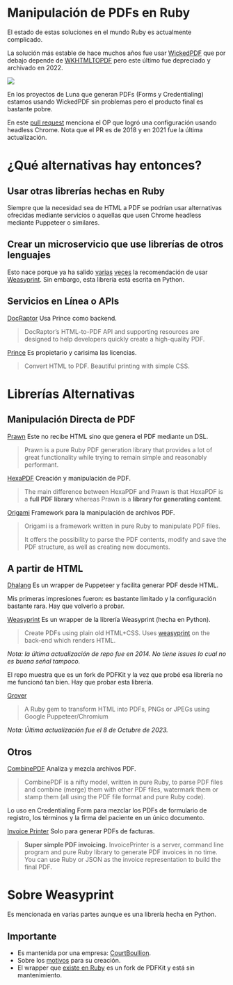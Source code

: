 # Manipulación de PDFs en Ruby
El estado de estas soluciones en el mundo Ruby es actualmente complicado.

La solución más estable de hace muchos años fue usar [WickedPDF](https://github.com/mileszs/wicked_pdf) que por debajo depende de [WKHTMLTOPDF](https://github.com/wkhtmltopdf/wkhtmltopdf) pero este último fue depreciado y archivado en 2022.

![](https://paper-attachments.dropboxusercontent.com/s_DFF467DAE3399DCE621D2BC67A15F10A9F2C6253A6858C8734EF7D2460374CBA_1692972508276_imagen.png)


En los proyectos de Luna que generan PDFs (Forms y Credentialing) estamos usando WickedPDF sin problemas pero el producto final es bastante pobre.

En este [pull request](https://github.com/mileszs/wicked_pdf/pull/733) menciona el OP que logró una configuración usando headless Chrome. Nota que el PR es de 2018 y en 2021 fue la última actualización.

# ¿Qué alternativas hay entonces?
## Usar otras librerías hechas en Ruby

Siempre que la necesidad sea de HTML a PDF se podrían usar alternativas ofrecidas mediante servicios o aquellas que usen Chrome headless mediante Puppeteer o similares.

## Crear un microservicio que use librerías de otros lenguajes

Esto nace porque ya ha salido [varias](https://wkhtmltopdf.org/status.html) [veces](https://github.com/zakird/wkhtmltopdf_binary_gem/issues/53#issuecomment-1003701135) la recomendación de usar [Weasyprint](https://github.com/Kozea/WeasyPrint/). Sin embargo, esta librería está escrita en Python.

## Servicios en Línea o APIs

[DocRaptor](https://docraptor.com/)
Usa Prince como backend.

> DocRaptor’s HTML-to-PDF API and supporting resources are designed to help developers quickly create a high-quality PDF.

[Prince](https://www.princexml.com/)
Es propietario y carisima las licencias.

> Convert HTML to PDF. Beautiful printing with simple CSS.
# Librerías Alternativas
## Manipulación Directa de PDF

[Prawn](https://github.com/prawnpdf/prawn)
Este no recibe HTML sino que genera el PDF mediante un DSL.

> Prawn is a pure Ruby PDF generation library that provides a lot of great functionality while trying to remain simple and reasonably performant.

[HexaPDF](https://github.com/gettalong/hexapdf)
Creación y manipulación de PDF.

> The main difference between HexaPDF and Prawn is that HexaPDF is a **full PDF library** whereas Prawn is a **library for generating content**.

[Origami](https://github.com/gdelugre/origami)
Framework para la manipulación de archivos PDF.

> Origami is a framework written in pure Ruby to manipulate PDF files.
> 
> It offers the possibility to parse the PDF contents, modify and save the PDF structure, as well as creating new documents.


## A partir de HTML

[Dhalang](https://github.com/NielsSteensma/Dhalang)
Es un wrapper de Puppeteer y facilita generar PDF desde HTML.

Mis primeras impresiones fueron: es bastante limitado y la configuración bastante rara. Hay que volverlo a probar.

[Weasyprint](https://github.com/simplybusiness/weasyprint)
Es un wrapper de la librería Weasyprint (hecha en Python).

> Create PDFs using plain old HTML+CSS. Uses [weasyprint](http://weasyprint.org/) on the back-end which renders HTML.

*Nota: la última actualización de repo fue en 2014. No tiene issues lo cual no es buena señal tampoco.*

El repo muestra que es un fork de PDFKit y la vez que probé esa librería no me funcionó tan bien. Hay que probar esta librería.

[Grover](https://github.com/Studiosity/grover)

> A Ruby gem to transform HTML into PDFs, PNGs or JPEGs using Google Puppeteer/Chromium

*Nota: Última actualización fue el 8 de Octubre de 2023.*


## Otros

[CombinePDF](https://github.com/boazsegev/combine_pdf)
Analiza y mezcla archivos PDF.

> CombinePDF is a nifty model, written in pure Ruby, to parse PDF files and combine (merge) them with other PDF files, watermark them or stamp them (all using the PDF file format and pure Ruby code).

Lo uso en Credentialing Form para mezclar los PDFs de formulario de registro, los términos y la firma del paciente en un único documento.

[Invoice Printer](https://github.com/strzibny/invoice_printer)
Solo para generar PDFs de facturas.

> **Super simple PDF invoicing.** InvoicePrinter is a server, command line program and pure Ruby library to generate PDF invoices in no time. You can use Ruby or JSON as the invoice representation to build the final PDF.


# Sobre Weasyprint

Es mencionada en varias partes aunque es una librería hecha en Python.

## Importante
- Es mantenida por una empresa: [CourtBoullion](https://github.com/Kozea/WeasyPrint/issues/1232).
- Sobre los [motivos](https://doc.courtbouillon.org/weasyprint/stable/going_further.html) para su creación.
- El wrapper que [existe en Ruby](https://github.com/simplybusiness/weasyprint) es un fork de PDFKit y está sin mantenimiento.

